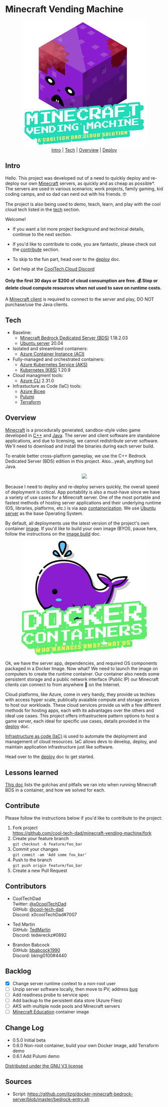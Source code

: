 # Minecraft Vending Machine
<p align="center">
  <img src="./images/mvm_logo.gif" width="400"></br>
  <a href="#intro">Intro</a> |
  <a href="#tech">Tech</a> |
  <a href="#overview">Overview</a> |
  <a href="./deploy/deploy.md">Deploy</a>
</p>

## Intro
  Hello. This project was developed out of a need to quickly deploy and re-deploy our own [Minecraft](https://minecraft.fandom.com/wiki/Minecraft_Wiki) servers, as quickly and as cheap as possible*. The servers are used in various scenarios; work projects, family gaming, kid coding camps, and so dad can nerd out with his friends. :nerd_face:
  
  The project is also being used to demo, teach, learn, and play with the cool cloud tech listed in the [tech](#tech) section. 
  
  Welcome! 
  * If you want a lot more project background and technical details, continue to the next section.

  * If you'd like to contribute to code, you are fantastic, please check out the [contribute](#contribute) section.

  * To skip to the fun part, head over to the <a href="./deploy/deploy.md">deploy</a> doc.
  
  * Get help at the [CoolTech.Cloud Discord](https://discord.gg/JQ3Eg2nS) 

  #### Only the first 30 days or $200 of cloud consumption are free. 💰 Stop or delete cloud compute resources when not used to save on runtime costs. 
  A [Minecraft client](https://www.minecraft.net/en-us/get-minecraft#) is required to connect to the server and play, DO NOT purchase/use the Java clients.

## Tech
* Baseline:
  * [Minecraft Bedrock Dedicated Server (BDS)](https://minecraft.fandom.com/wiki/Bedrock_Dedicated_Server) 1.18.2.03
  * [Ubuntu server](https://hub.docker.com/_/ubuntu) 20.04
* Isolated and streamlined containers:
  * [Azure Container Instance (ACI)](https://docs.microsoft.com/en-us/azure/container-instances/)
* Fully-managed and orchestrated containers:
  * [Azure Kubernetes Service (AKS)](https://docs.microsoft.com/en-us/azure/aks/) 
  * [Kubernetes (K8S)](https://kubernetes.io/docs/concepts/overview/what-is-kubernetes/) 1.20.9
* Cloud managment tools: 
  * [Azure CLI](https://docs.microsoft.com/en-us/cli/azure/what-is-azure-cli) 2.31.0
* Infrastucture as Code (IaC) tools:
  * [Azure Bicep](https://docs.microsoft.com/en-us/azure/azure-resource-manager/bicep/overview?tabs=bicep)
  * [Pulumi](https://www.pulumi.com/docs/get-started/)
  * [Terraform](https://www.terraform.io/intro)

## Overview
[Minecraft](https://en.wikipedia.org/wiki/Minecraft) is a procedurally generated, sandbox-style video game developed in [C++](https://minecraft.fandom.com/wiki/Bedrock_Edition) and [Java](https://minecraft.fandom.com/wiki/Server). The server and client software are standalone applications, and due to licensing, we cannot redistribute server software. We'll need to download and install the binaries during each server build.

To enable better cross-platform gameplay, we use the C++ Bedrock Dedicated Server (BDS) edition in this project. Also...yeah, anything but Java. 
  <p align="center">
    <img src="https://static.hiphopdx.com/2015/10/drake-hotline-bling-jacket-moncler.png" height="200">
  </p>

Because I need to deploy and re-deploy servers quickly, the overall speed of deployment is critical. App portability is also a must-have since we have a variety of use cases for a Minecraft server. One of the most portable and fastest methods of hosting server applications and their underlying runtime (OS, libraries, platforms, etc.) is via app [containorization](https://www.docker.com/resources/what-container). We use [Ubuntu server](https://hub.docker.com/_/ubuntu/) as the base Operating System.

By default, all deployments use the latest version of the project's own container [image](https://hub.docker.com/r/cooltechdad/minecraft-bds/tags). If you'd like to build your own image (BYOI), pause here, follow the instructions on the <a href="./image.md">image build</a> doc.
  
  <p align="center">
    <img src="./images/mvm_docker_logo.png" width="400"></br>
  </p>

Ok, we have the server app, dependencies, and required OS components packaged in a Docker Image. Now what? We need to launch the image on computers to create the runtime container.  Our container also needs some persistent storage and a public network interface (Public IP) our Minecraft clients can connect to from anywhere :milky_way: on the Internet. 
  
Cloud platforms, like Azure, come in very handy, they provide us techies with access hyper scale, publically avaialble compute and storage sevices to host our workloads. These cloud services provide us with a few different methods for hosting apps, each with its advantages over the others and ideal use cases. This project offers infrastructere pattern options to host a game server, each ideal for specific use cases, details provided in the <a href="./deploy/deploy.md">deploy</a> doc.

[Infrastructure as code (IaC)](https://youtu.be/WhWf48kcEXU) is used to automate the deployment and management of cloud resources. IaC allows devs to develop, deploy, and maintain application infrastructure just like software. 
  
Head over to the <a href="./deploy/deploy.md">deploy</a> doc to get started. 

## Lessons learned
  <a href="./lessons.md">This doc</a> lists the gotchas and pitfalls we ran into when running Minecraft BDS in a container, and how we solved for each.
  
## Contribute
Please follow the instructions below if you'd like to contribute to the project:
1. Fork project\
  <https://github.com/cool-tech-dad/minecraft-vending-machine/fork>
2. Create your feature branch\
  `git checkout -b feature/foo_bar`
3. Commit your changes\
  `git commit -am 'Add some foo_bar'`
4. Push to the branch\
  `git push origin feature/foo_bar`
5. Create a new Pull Request

## Contributors
* CoolTechDad\
  Twitter: [@x0coolTechDad](https://twitter.com/x0cooltechdad)\
  GitHub:  [@cool-tech-dad](https://github.com/cool-tech-dad)\
  Discord: x0coolTechDad#7007

* Ted Martin\
  GitHub: [TedMartin](https://github.com/tedmartn)\
  Discord: tedwreckz#0892

* Brandon Babcock\
  GitHub: [bbabcock1990](https://github.com/bbabcock1990)\
  Discord: bking0100#4440

## Backlog
- [X] Change server runtime context to a non-root user
- [ ] Unzip server software locally, then move to PV; address [bug](https://bugzilla.redhat.com/show_bug.cgi?id=1418606)
- [ ] Add readiness probe to service spec 
- [ ] Add backup to the persistent data store (Azure Files)
- [ ] AKS with multiple node pools and Minecraft servers
- [ ] [Minecraft Education](https://education.minecraft.net/en-us/homepage) container image

## Change Log
* 0.5.0 Initial beta
* 0.6.0 Non-root container, build your own Docker image, add Terraform demo
* 0.6.1 Add Pulumi demo

[Distributed under the GNU V3 license](https://gnu.org/licenses)

## Sources
* Script: https://github.com/itzg/docker-minecraft-bedrock-server/blob/master/bedrock-entry.sh

